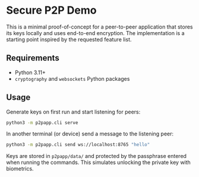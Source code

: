 # Secure P2P Demo

This is a minimal proof-of-concept for a peer-to-peer application that stores
its keys locally and uses end-to-end encryption. The implementation is a
starting point inspired by the requested feature list.

## Requirements

- Python 3.11+
- `cryptography` and `websockets` Python packages

## Usage

Generate keys on first run and start listening for peers:

```bash
python3 -m p2papp.cli serve
```

In another terminal (or device) send a message to the listening peer:

```bash
python3 -m p2papp.cli send ws://localhost:8765 "hello"
```

Keys are stored in `p2papp/data/` and protected by the passphrase entered when
running the commands. This simulates unlocking the private key with biometrics.
